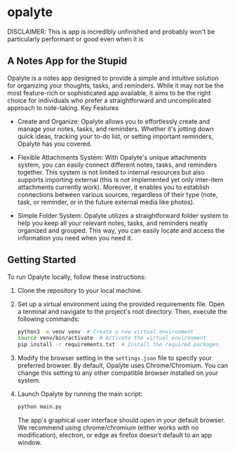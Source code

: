 # opalyte
DISCLAIMER: This is app is incredibly unfinished and probably won't be particularly performant or good even when it is

## A Notes App for the Stupid

Opalyte is a notes app designed to provide a simple and intuitive solution for organizing your thoughts, tasks, and reminders. While it may not be the most feature-rich or sophisticated app available, it aims to be the right choice for individuals who prefer a straightforward and uncomplicated approach to note-taking.
Key Features

* Create and Organize: Opalyte allows you to effortlessly create and manage your notes, tasks, and reminders. Whether it's jotting down quick ideas, tracking your to-do list, or setting important reminders, Opalyte has you covered.

* Flexible Attachments System: With Opalyte's unique attachments system, you can easily connect different notes, tasks, and reminders together. This system is not limited to internal resources but also supports importing external (this is not implemented yet only inter-item attachments currently work). Moreover, it enables you to establish connections between various sources, regardless of their type (note, task, or reminder, or in the future external media like photos).

* Simple Folder System: Opalyte utilizes a straightforward folder system to help you keep all your relevant notes, tasks, and reminders neatly organized and grouped. This way, you can easily locate and access the information you need when you need it.

## Getting Started

To run Opalyte locally, follow these instructions:

1. Clone the repository to your local machine.

2. Set up a virtual environment using the provided requirements file. Open a terminal and navigate to the project's root directory. Then, execute the following commands:

   ```bash
   python3 -m venv venv  # Create a new virtual environment
   source venv/bin/activate  # Activate the virtual environment
   pip install -r requirements.txt  # Install the required packages
   ```

3. Modify the browser setting in the `settings.json` file to specify your preferred browser. By default, Opalyte uses Chrome/Chromium. You can change this setting to any other compatible browser installed on your system.

4. Launch Opalyte by running the main script:

   ```bash
   python main.py
   ```

   The app's graphical user interface should open in your default browser.  We recommend using chrome/chromium (either works with no modification), electron, or edge as firefox doesn't default to an app window.